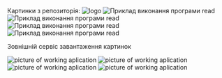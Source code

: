 Картинки з репозиторія:
![logo](https://github.com/skyartartem/node.js/main/images/logo.svg)
![Приклад виконання програми read](https://github.com/skyartartem/node.js/main/images/screens/list.jpg)
![Приклад виконання програми read](https://github.com/skyartartem/node.js/main/images/screens/getById.jpg)
![Приклад виконання програми read](https://github.com/skyartartem/node.js/main/images/screens/add.jpg)
![Приклад виконання програми read](https://github.com/skyartartem/node.js/main/images/screens/remove.jpg)

Зовнішній сервіс завантаження картинок

<img src="https://i.ibb.co/mFwmPW9/list.jpg" alt="picture of working aplication">
<img src="https://i.ibb.co/XCM7KKs/getById.jpg" alt="picture of working aplication">
<img src="https://i.ibb.co/TgzXz56/Add.jpg" alt="picture of working aplication">
<img src="https://i.ibb.co/FKG5BkV/remove.jpg" alt="picture of working aplication">
